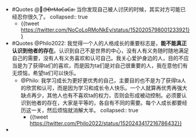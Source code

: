 - #Quotes @🐒@̶D̶r̶M̶a̶C̶a̶C̶a̶: 当你发现自己被人讨厌的时候，其实对方可能已经忍你很久了。
  collapsed:: true
	- {{tweet https://twitter.com/NoCoLoRMoNkEy/status/1520205798001233921}}
- #Quotes @Philo2022: 我觉得一个人的人格成长的重要标志是，**能不能真正认识到他者的存在**。认识到自己不是世界的中心，没有人有义务随时随地满足自己的需要，没有人有义务喜欢和认可自己。我关心爱护身边的人，目的不应当是为了获得ta们的喜欢，而是因为ta们是对自己很重要的人，我在意他们有无烦恼，希望ta们可以快乐。
	- @Philo: 我学习成长为更好更优秀的自己，主要目的也不是为了获得ta人的欣赏和认可，而是因为学习和成长令人快乐。一个人就算再优秀再强大缺点再少，其他人也有不喜欢ta的权力，否则会形成被动控制。必须要认识到他者的存在，大家是平等的，各自有不同的需要。每个人成长都要经历这一关，然后烦恼就消解大半。
	  collapsed:: true
		- {{tweet https://twitter.com/Philo2022/status/1520243417216786432}}
-